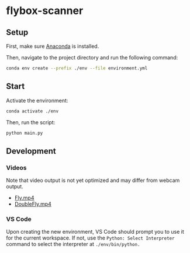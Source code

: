# flybox-scanner

## Setup

First, make sure [Anaconda](https://www.anaconda.com) is installed.

Then, navigate to the project directory and run the following command:

```sh
conda env create --prefix ./env --file environment.yml
```

## Start

Activate the environment:

```sh
conda activate ./env
```

Then, run the script:

```sh
python main.py
```

## Development

### Videos

Note that video output is not yet optimized and may differ from webcam output.

- [Fly.mp4](https://drive.google.com/file/d/1q6RSJJIWKrrxvLqLVuanaOrmj1ull6yN/view?usp=share_link)
- [DoubleFly.mp4](https://drive.google.com/file/d/1jw3vVR3u8bQfJR4toDuorEAYqEPXu1Qc/view?usp=share_link)

### VS Code

Upon creating the new environment, VS Code should prompt you to use it for the current workspace. If not, use the `Python: Select Interpreter` command to select the interpreter at `./env/bin/python.`
